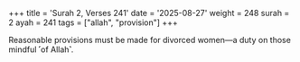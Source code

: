 +++
title = 'Surah 2, Verses 241'
date = '2025-08-27'
weight = 248
surah = 2
ayah = 241
tags = ["allah", "provision"]
+++

Reasonable provisions must be made for divorced women—a duty on those mindful ˹of Allah˺.